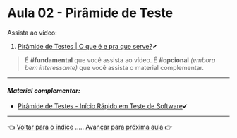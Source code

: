 # Aula 02 - Pirâmide de Teste

Assista ao vídeo:

  1. [Pirâmide de Testes | O que é e pra que serve?](https://youtu.be/hizne8Yc_Dg)✔

> É **#fundamental** que você assista ao vídeo. É **#opcional** _(embora bem interessante)_ que você assista o material complementar.

---

#### _Material complementar:_
* [Pirâmide de Testes - Início Rápido em Teste de Software](https://youtu.be/eo0wThxPbAw)✔

---

👈 [Voltar para o índice](../README.md) ..... [Avançar para próxima aula](../aula03/aula.md) 👉

